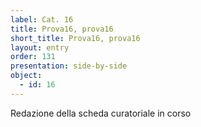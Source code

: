 ```yaml
---
label: Cat. 16
title: Prova16, prova16
short_title: Prova16, prova16
layout: entry
order: 131
presentation: side-by-side
object:
  - id: 16
---
```


Redazione della scheda curatoriale in corso
